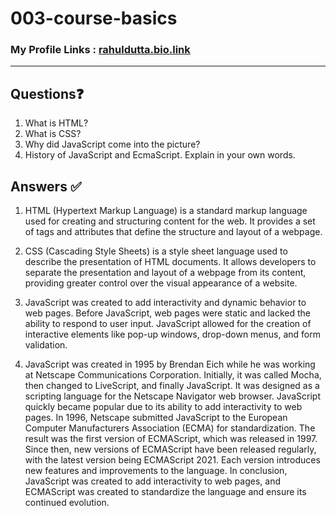 # 003-course-basics

### My Profile Links : [rahuldutta.bio.link](https://rahuldutta.bio.link)

---

## Questions❓

1. What is HTML?
2. What is CSS?
3. Why did JavaScript come into the picture?
4. History of JavaScript and EcmaScript. Explain in your own words.

## Answers ✅

1. HTML (Hypertext Markup Language) is a standard markup language used for creating and structuring content for the web. It provides a set of tags and attributes that define the structure and layout of a webpage.

2. CSS (Cascading Style Sheets) is a style sheet language used to describe the presentation of HTML documents. It allows developers to separate the presentation and layout of a webpage from its content, providing greater control over the visual appearance of a website.

3. JavaScript was created to add interactivity and dynamic behavior to web pages. Before JavaScript, web pages were static and lacked the ability to respond to user input. JavaScript allowed for the creation of interactive elements like pop-up windows, drop-down menus, and form validation.

4. JavaScript was created in 1995 by Brendan Eich while he was working at Netscape Communications Corporation. Initially, it was called Mocha, then changed to LiveScript, and finally JavaScript. It was designed as a scripting language for the Netscape Navigator web browser. JavaScript quickly became popular due to its ability to add interactivity to web pages.
In 1996, Netscape submitted JavaScript to the European Computer Manufacturers Association (ECMA) for standardization. The result was the first version of ECMAScript, which was released in 1997. Since then, new versions of ECMAScript have been released regularly, with the latest version being ECMAScript 2021. Each version introduces new features and improvements to the language.
In conclusion, JavaScript was created to add interactivity to web pages, and ECMAScript was created to standardize the language and ensure its continued evolution.